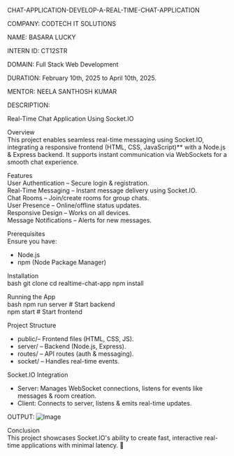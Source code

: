 CHAT-APPLICATION-DEVELOP-A-REAL-TIME-CHAT-APPLICATION

COMPANY: CODTECH IT SOLUTIONS

NAME: BASARA LUCKY

INTERN ID: CT12STR

DOMAIN: Full Stack Web Development

DURATION: February 10th, 2025 to April 10th, 2025.

MENTOR: NEELA SANTHOSH KUMAR

DESCRIPTION:

Real-Time Chat Application Using Socket.IO  

Overview  
This project enables seamless real-time messaging using Socket.IO, integrating a responsive frontend (HTML, CSS, JavaScript)** with a Node.js & Express backend. It supports instant communication via WebSockets for a smooth chat experience.  

Features  
User Authentication – Secure login & registration.  
Real-Time Messaging – Instant message delivery using Socket.IO.  
Chat Rooms – Join/create rooms for group chats.  
User Presence – Online/offline status updates.  
Responsive Design – Works on all devices.  
Message Notifications – Alerts for new messages.  

Prerequisites  
Ensure you have:  
- Node.js  
- npm (Node Package Manager)  

Installation  
bash
git clone 
cd realtime-chat-app
npm install

Running the App  
bash
npm run server   # Start backend  
npm start        # Start frontend

Project Structure  
- public/– Frontend files (HTML, CSS, JS).  
- server/ – Backend (Node.js, Express).  
- routes/ – API routes (auth & messaging).  
- socket/ – Handles real-time events.  

Socket.IO Integration  
- Server: Manages WebSocket connections, listens for events like messages & room creation.  
- Client: Connects to server, listens & emits real-time updates.  

OUTPUT: ![Image](https://github.com/user-attachments/assets/f4bb1f6d-7b69-4f88-a370-eada9f7a880c)

Conclusion  
This project showcases Socket.IO's ability to create fast, interactive real-time applications with minimal latency. 🚀  
